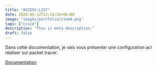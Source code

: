 ```yaml
---
title: "ACCESS-LIST"
date: 2020-05-12T12:14:34+06:00
image: "images/portfolio/item9.png"
tags: ["cisco"]
description: "This is meta description."
draft: false
---
```


Dans cette documentation, je vais vous présenter une configuration acl réaliser sur packet tracer.

[Documentation](/modele-cv-original-futuriste.pdf)